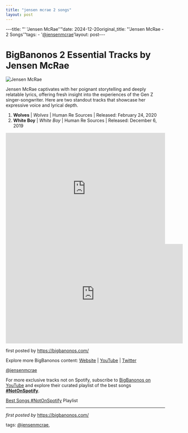 ```yaml
---
title: "jensen mcrae 2 songs"
layout: post
---
```

---title: "' 'Jensen McRae''"date: 2024-12-20original_title: "'Jensen McRae - 2 Songs'"tags:  - '[@jensenmcrae](/tags/jensenmcrae/)'layout: post---<h1>BigBanonos 2 Essential Tracks by Jensen McRae</h1><img src="https://editionml.com/get/files/image/galleries/3JM1_Cropped.jpeg" alt="Jensen McRae"> <p>Jensen McRae captivates with her poignant storytelling and deeply relatable lyrics, offering fresh insight into the experiences of the Gen Z singer-songwriter. Here are two standout tracks that showcase her expressive voice and lyrical depth.</p> <ol> <li><strong>Wolves</strong> | <em>Wolves</em> | Human Re Sources | Released: February 24, 2020</li> <li><strong>White Boy</strong> | <em>White Boy</em> | Human Re Sources | Released: December 6, 2019</li></ol> <div> <iframe src="https://open.spotify.com/embed/playlist/0525bLgJWh1Zh5PvctMCvF?utm_source=generator" width="100%" height="352" frameborder="0" allowfullscreen="" allow="autoplay; clipboard-write; encrypted-media; fullscreen; picture-in-picture" loading="lazy"></iframe></div> <iframe allow="accelerometer; autoplay; encrypted-media; gyroscope; picture-in-picture" allowfullscreen="" frameborder="0" height="315" src="https://www.youtube.com/embed/videoseries?list=PLtuNtuTatqI1mQ5wmCEgYH0VhNWS8BeeX" width="560"></iframe> <p>first posted by <a href="https://bigbanonos.com/">https://bigbanonos.com/</a></p> <div> <p>Explore more BigBanonos content: <a href="https://bigbanonos.com/">Website</a> | <a href="https://www.youtube.com/[@BigBanonos](/tags/BigBanonos/)">YouTube</a> | <a href="https://x.com/bigbanonos">Twitter</a></p></div> <!-- Tags --><p>[@jensenmcrae](/tags/jensenmcrae/)</p><!--Subscribe and Playlist Links--><div>    <p>For more exclusive tracks not on Spotify, subscribe to <a href="https://www.youtube.com/[@BigBanonos](/tags/BigBanonos/)" target="_blank">BigBanonos on YouTube</a> and explore their curated playlist of the best songs <strong>[#NotOnSpotify](/tags/NotOnSpotify/)</strong>.</p>    <p><a href="https://www.youtube.com/playlist?list=PLtuNtuTatqI0kFahUCbtbfenC_ET5O_tr" target="_blank">Best Songs [#NotOnSpotify](/tags/NotOnSpotify/) Playlist<br /></a></p></div><hr /><p><em>first posted by</em> <a href="https://bigbanonos.com/" rel="noopener" target="_new">https://bigbanonos.com/</a></p><p>tags: [@jensenmcrae](/tags/jensenmcrae/),</p>